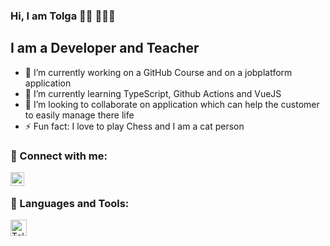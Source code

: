 ### Hi, I am Tolga 👋🏻 👨🏻‍💻

## I am a Developer and Teacher

- 🔭 I’m currently working on a GitHub Course and on a jobplatform application
- 🌱 I’m currently learning TypeScript, Github Actions and VueJS
- 👯 I’m looking to collaborate on application which can help the customer to easily manage there life
- ⚡ Fun fact: I love to play Chess and I am a cat person

### 💬 Connect with me:

[<img align="left" alt="Tolga Kara - LinkedIn" width="22px" src="https://simpleicons.org/icons/linkedin.svg" />][linkedin]

<br>

### 🧰 Languages and Tools:

[<img align="left" alt="Tolga Kara - LinkedIn" width="26px" src="https://simpleicons.org/icons/react.svg" />](React)

[linkedin]: https://www.linkedin.com/in/tolgakara/

